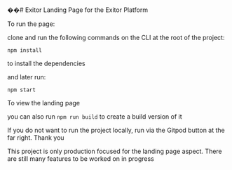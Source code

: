 ��# Exitor
Landing Page for the Exitor Platform



To run the page:

clone and run the following commands on the CLI at the root of the project:

```npm install```

to install the dependencies

and later run:

```npm start```

To view the landing page

you can also run ```npm run build``` to create a build version of it


If you do not want to run the project locally, run via the Gitpod button at the far right. Thank you


This project is only production focused for the landing page aspect. There are still many features to be worked on in progress
